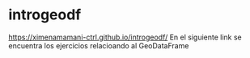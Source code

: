 # introgeodf
https://ximenamamani-ctrl.github.io/introgeodf/
En el siguiente link se encuentra los ejercicios relacioando al GeoDataFrame
